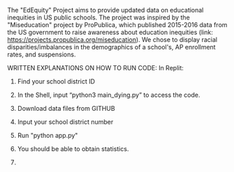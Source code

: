 The "EdEquity" Project aims to provide updated data on educational inequities in US public schools. 
The project was inspired by the "Miseducation" project by ProPublica, which published 2015-2016 data from the US government  to raise awareness about education inequities (link: https://projects.propublica.org/miseducation). 
We chose to display racial disparities/imbalances in the demographics of a school's, AP enrollment rates, and suspensions. 

WRITTEN EXPLANATIONS ON HOW TO RUN CODE: In Replit:
1. Find your school district ID
2. In the Shell, input “python3 main_dying.py” to access the code.
3. Download data files from GITHUB
4. Input your school district number
5. Run "python app.py"
6. You should be able to obtain statistics.

7. 

